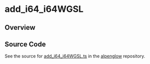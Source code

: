 # add_i64_i64WGSL

## Overview





## Source Code

See the source for [add_i64_i64WGSL.ts](https://github.com/phetsims/alpenglow/blob/main/js/webgpu/wgsl/math/add_i64_i64WGSL.ts) in the [alpenglow](https://github.com/phetsims/alpenglow) repository.
